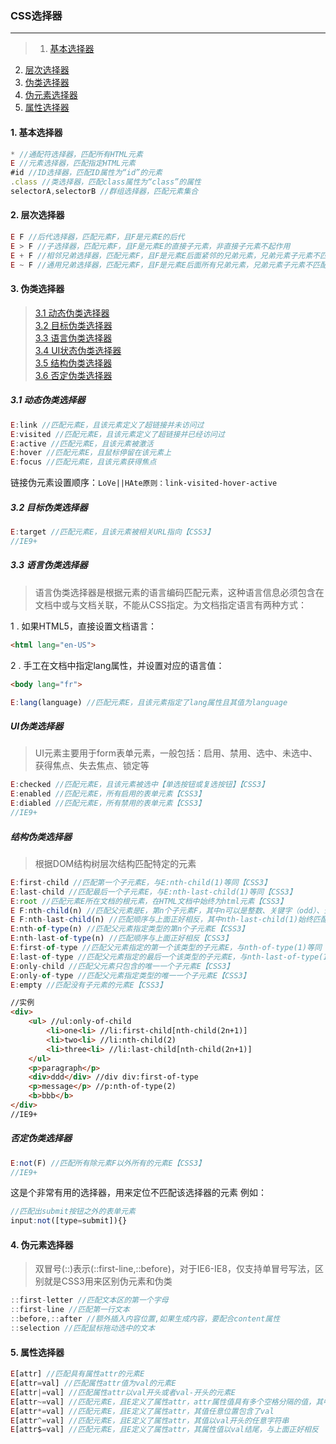 ### CSS选择器
***
>1. [基本选择器](#basic)
2. [层次选择器](#layer)
3. [伪类选择器](#pseudo)
4. [伪元素选择器](#pseudoEle)
5. [属性选择器](#attr)

<a name="basic"></a>
#### 1. 基本选择器
```javascript
* //通配符选择器，匹配所有HTML元素
E //元素选择器，匹配指定HTML元素
#id //ID选择器，匹配ID属性为“id”的元素
.class //类选择器，匹配class属性为“class”的属性
selectorA,selectorB //群组选择器，匹配元素集合
```
<a name="layer"></a>
#### 2. 层次选择器
```javascript
E F //后代选择器，匹配元素F，且F是元素E的后代
E > F //子选择器，匹配元素F，且F是元素E的直接子元素，非直接子元素不起作用
E + F //相邻兄弟选择器，匹配元素F，且F是元素E后面紧邻的兄弟元素，兄弟元素子元素不匹配
E ~ F //通用兄弟选择器，匹配元素F，且F是元素E后面所有兄弟元素，兄弟元素子元素不匹配【CSS3】
```
<a name="pseudo"></a>
#### 3. 伪类选择器
>[3.1 动态伪类选择器](#dynamic)  
>[3.2 目标伪类选择器](#target)  
>[3.3 语言伪类选择器](#language)  
>[3.4 UI状态伪类选择器](#ui)  
>[3.5 结构伪类选择器](#construct)  
>[3.6 否定伪类选择器](#deny) 

<a name="dynamic"></a> 
##### 3.1 动态伪类选择器
```javascript
E:link //匹配元素E，且该元素定义了超链接并未访问过
E:visited //匹配元素E，且该元素定义了超链接并已经访问过
E:active //匹配元素E，且该元素被激活
E:hover //匹配元素E，且鼠标停留在该元素上
E:focus //匹配元素E，且该元素获得焦点
```
链接伪元素设置顺序：`LoVe||HAte原则：link-visited-hover-active`
<a name="target"></a>
##### 3.2 目标伪类选择器
```javascript
E:target //匹配元素E，且该元素被相关URL指向【CSS3】
//IE9+
```
<a name="language"></a>
##### 3.3 语言伪类选择器
>语言伪类选择器是根据元素的语言编码匹配元素，这种语言信息必须包含在文档中或与文档关联，不能从CSS指定。为文档指定语言有两种方式：

1 . 如果HTML5，直接设置文档语言：
```html
<html lang="en-US">
```
2 . 手工在文档中指定lang属性，并设置对应的语言值：
```html
<body lang="fr">
```
```javascript
E:lang(language) //匹配元素E，且该元素指定了lang属性且其值为language
```
<a name="ui"></a>
##### UI伪类选择器
>UI元素主要用于form表单元素，一般包括：启用、禁用、选中、未选中、获得焦点、失去焦点、锁定等

```javascript
E:checked //匹配元素E，且该元素被选中【单选按钮或复选按钮】【CSS3】
E:enabled //匹配元素E，所有启用的表单元素【CSS3】
E:diabled //匹配元素E，所有禁用的表单元素【CSS3】
//IE9+
```
<a name="construct"></a>
##### 结构伪类选择器
>根据DOM结构树层次结构匹配特定的元素

```javascript
E:first-child //匹配第一个子元素E，与E:nth-child(1)等同【CSS3】
E:last-child //匹配最后一个子元素E，与E:nth-last-child(1)等同【CSS3】
E:root //匹配元素E所在文档的根元素，在HTML文档中始终为html元素【CSS3】
E F:nth-child(n) //匹配父元素是E，第n个子元素F，其中n可以是整数、关键字（odd）、公式（-n+1），而且n起始值为1【CSS3】
E F:nth-last-child(n) //匹配顺序与上面正好相反，其中nth-last-child(1)始终匹配最后一个元素【CSS3】
E:nth-of-type(n) //匹配父元素指定类型的第n个子元素E【CSS3】
E:nth-last-of-type(n) //匹配顺序与上面正好相反【CSS3】
E:first-of-type //匹配父元素指定的第一个该类型的子元素E，与nth-of-type(1)等同【CSS3】
E:last-of-type //匹配父元素指定的最后一个该类型的子元素E，与nth-last-of-type(1)等同【CSS3】
E:only-child //匹配父元素只包含的唯一一个子元素E【CSS3】
E:only-of-type //匹配父元素指定类型的唯一一个子元素E【CSS3】
E:empty //匹配没有子元素的元素E【CSS3】
```
```html
//实例
<div>
    <ul> //ul:only-of-child
        <li>one<li> //li:first-child[nth-child(2n+1)]
        <li>two<li> //li:nth-child(2)
        <li>three<li> //li:last-child[nth-child(2n+1)]
    </ul>
    <p>paragraph</p> 
    <div>ddd</div> //div div:first-of-type
    <p>message</p> //p:nth-of-type(2)
    <b>bbb</b>
</div>
//IE9+
```
<a name="deny"></a>
##### 否定伪类选择器
```javascript
E:not(F) //匹配所有除元素F以外所有的元素E【CSS3】
//IE9+
```
这是个非常有用的选择器，用来定位不匹配该选择器的元素
例如：
```javascript
//匹配出submit按钮之外的表单元素
input:not([type=submit]){}
```
<a name="pseudoEle"></a>
#### 4. 伪元素选择器
>双冒号(::)表示(::first-line,::before)，对于IE6-IE8，仅支持单冒号写法，区别就是CSS3用来区别伪元素和伪类

```javascript
::first-letter //匹配文本区的第一个字母
::first-line //匹配第一行文本
::before,::after //额外插入内容位置,如果生成内容，要配合content属性
::selection //匹配鼠标拖动选中的文本
```
<a name="attr"></a>
#### 5. 属性选择器
```javascript
E[attr] //匹配具有属性attr的元素E
E[attr=val] //匹配属性attr值为val的元素E
E[attr|=val] //匹配属性attr以val开头或者val-开头的元素E
E[attr~=val] //匹配元素E，且E定义了属性attr，attr属性值具有多个空格分隔的值，其中一个值为val
E[attr*=val] //匹配元素E，且E定义了属性attr，其值任意位置包含了val
E[attr^=val] //匹配元素E，且E定义了属性attr，其值以val开头的任意字符串
E[attr$=val] //匹配元素E，且E定义了属性attr，其属性值以val结尾，与上面正好相反
```

